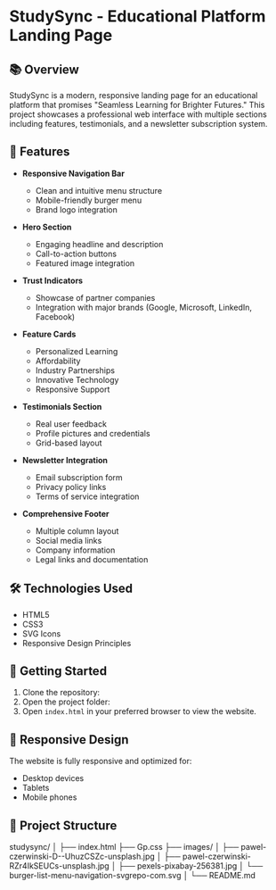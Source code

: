 # StudySync - Educational Platform Landing Page

## 📚 Overview
StudySync is a modern, responsive landing page for an educational platform that promises "Seamless Learning for Brighter Futures." This project showcases a professional web interface with multiple sections including features, testimonials, and a newsletter subscription system.

## 🌟 Features

- **Responsive Navigation Bar**
  - Clean and intuitive menu structure
  - Mobile-friendly burger menu
  - Brand logo integration

- **Hero Section**
  - Engaging headline and description
  - Call-to-action buttons
  - Featured image integration

- **Trust Indicators**
  - Showcase of partner companies
  - Integration with major brands (Google, Microsoft, LinkedIn, Facebook)

- **Feature Cards**
  - Personalized Learning
  - Affordability
  - Industry Partnerships
  - Innovative Technology
  - Responsive Support

- **Testimonials Section**
  - Real user feedback
  - Profile pictures and credentials
  - Grid-based layout

- **Newsletter Integration**
  - Email subscription form
  - Privacy policy links
  - Terms of service integration

- **Comprehensive Footer**
  - Multiple column layout
  - Social media links
  - Company information
  - Legal links and documentation

## 🛠️ Technologies Used

- HTML5
- CSS3
- SVG Icons
- Responsive Design Principles

## 🚀 Getting Started

1. Clone the repository:
2. Open the project folder:
3. Open `index.html` in your preferred browser to view the website.

## 📱 Responsive Design

The website is fully responsive and optimized for:
- Desktop devices
- Tablets
- Mobile phones

## 📁 Project Structure
studysync/
│
├── index.html
├── Gp.css
├── images/
│ ├── pawel-czerwinski-D--UhuzCSZc-unsplash.jpg
│ ├── pawel-czerwinski-RZr4IkSEUCs-unsplash.jpg
│ ├── pexels-pixabay-256381.jpg
│ └── burger-list-menu-navigation-svgrepo-com.svg
│
└── README.md
